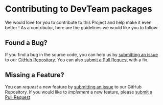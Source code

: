 # Contributing to DevTeam packages

We would love for you to contribute to this Project and help make it even better ! 
As a contributor, here are the guidelines we would like you to follow:

## <a name="issue"></a> Found a Bug?
If you find a bug in the source code, you can help us by
[submitting an issue](https://github.com/DevTeamHub/dotnet/issues) to our [GitHub Repository](https://github.com/DevTeamHub/dotnet). You can also
[submit a Pull Request](https://github.com/DevTeamHub/dotnet/pulls) with a fix.

## <a name="feature"></a> Missing a Feature?
You can *request* a new feature by [submitting an issue](https://github.com/DevTeamHub/dotnet/issues) to our GitHub
Repository. If you would like to *implement* a new feature, please [submit a Pull Request](https://github.com/DevTeamHub/dotnet/pulls)
